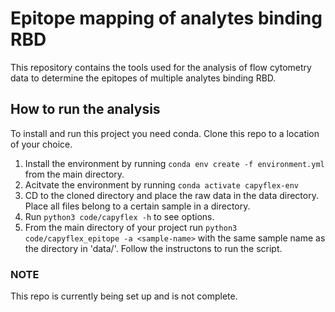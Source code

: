 # Epitope mapping of analytes binding RBD

This repository contains the tools used for the analysis of flow cytometry data to determine the epitopes of multiple analytes binding RBD.

## How to run the analysis
To install and run this project you need conda. Clone this repo to a location of your choice.
1. Install the environment by running `conda env create -f environment.yml` from the main directory.
2. Acitvate the environment by running `conda activate capyflex-env`
3. CD to the cloned directory and place the raw data in the data directory. Place all files belong to a certain sample in a directory.
4. Run `python3 code/capyflex -h` to see options.
4. From the main directory of your project run `python3 code/capyflex_epitope -a <sample-name>` with the same sample name as the directory in 'data/'. Follow the instructons to run the script.

### NOTE
This repo is currently being set up and is not complete.